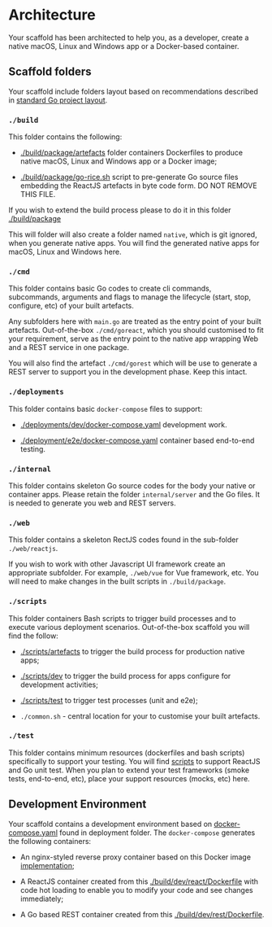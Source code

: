 # Architecture

Your scaffold has been architected to help you, as a developer, create a native macOS, Linux and Windows app or a Docker-based container.

## Scaffold folders

Your scaffold include folders layout based on recommendations described in [standard Go project layout](https://github.com/golang-standards/project-layout).

### `./build`

This folder contains the following:

* [./build/package/artefacts](../build/package/artefacts) folder containers Dockerfiles to produce native macOS, Linux and Windows app or a Docker image;

* [./build/package/go-rice.sh](../build/package/go-rice.sh) script to pre-generate Go source files embedding the ReactJS artefacts in byte code form. DO NOT REMOVE THIS FILE.

If you wish to extend the build process please to do it in this folder [./build/package](../build/package)

This will folder will also create a folder named `native`, which is git ignored, when you generate native apps. You will find the generated native apps for macOS, Linux and Windows here.

### `./cmd`

This folder contains basic Go codes to create cli commands, subcommands, arguments and flags to manage the lifecycle (start, stop, configure, etc) of your built artefacts.

Any subfolders here with `main.go` are treated as the entry point of your built artefacts. Out-of-the-box `./cmd/goreact`, which you should customised to fit your requirement, serve as the entry point to the native app wrapping Web and a REST service in one package. 

You will also find the artefact `./cmd/gorest` which will be use to generate a REST server to support you in the development phase. Keep this intact.

### `./deployments`

This folder contains basic `docker-compose` files to support:

* [./deployments/dev/docker-compose.yaml](./deployments/dev/docker-compose.yaml) development work.

* [./deployment/e2e/docker-compose.yaml](../deployment/e2e/docker-compose.yaml) container based end-to-end testing.

### `./internal`

This folder contains skeleton Go source codes for the body your native or container apps. Please retain the folder `internal/server` and the Go files. It is needed to generate you web and REST servers.

### `./web`

This folder contains a skeleton RectJS codes found in the sub-folder `./web/reactjs`.

If you wish to work with other Javascript UI framework create an appropriate subfolder. For example, `./web/vue` for Vue framework, etc. You will need to make changes in the built scripts in `./build/package`.

### `./scripts`

This folder containers Bash scripts to trigger build processes and to execute various deployment scenarios. Out-of-the-box scaffold you will find the follow:

* [./scripts/artefacts](../scripts/artefacts) to trigger the build process for production native apps;

* [./scripts/dev](../scripts/dev) to trigger the build process for apps configure for development activities;

* [./scripts/test](../scripts/test) to trigger test processes (unit and e2e);

* `./common.sh` - central location for your to customise your built artefacts.

### `./test`

This folder contains minimum resources (dockerfiles and bash scripts) specifically to support your testing. You will find [scripts](../test/unit) to support ReactJS and Go unit test. When you plan to extend your test frameworks (smoke tests, end-to-end, etc), place your support resources (mocks, etc) here.

## Development Environment

Your scaffold contains a development environment based on [docker-compose.yaml](../deployments/docker-compose.yaml) found in deployment folder. The `docker-compose` generates the following containers:

* An nginx-styled reverse proxy container based on this Docker image [implementation](https://github.com/binocarlos/noxy);

* A ReactJS container created from this [./build/dev/react/Dockerfile](../build/dev/react/Dockerfile) with code hot loading to enable you to modify your code and see changes immediately;

* A Go based REST container created from this [./build/dev/rest/Dockerfile](../build/dev/rest/Dockerfile).
